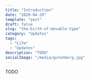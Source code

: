 ```yaml
---
title: "Introduction"
date: "2020-04-29"
template: "post"
draft: false
slug: "the-birth-of-movable-type"
category: "Updates"
tags:
  - "Life"
  - "Updates"
description: "TODO"
socialImage: "/media/gutenberg.jpg"
---
```


TODO